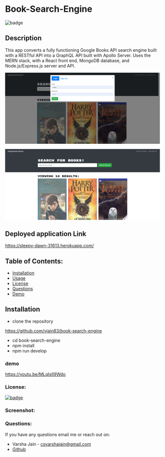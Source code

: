 # Book-Search-Engine

![badge](https://img.shields.io/github/languages/top/vjain83/book-search-engine)<br />

## Description

This app converts a fully functioning Google Books API search engine built with a RESTful API into a GraphQL API built with Apollo Server. Uses the MERN stack, with a React front end, MongoDB database, and Node.js/Express.js server and API.

![Login Screenshot](./assets/images/loginScreenshot.png)

![BookSearch Screenshot ](./assets/images/booksearchScreenshot.png)

## Deployed application Link

https://sleepy-dawn-31613.herokuapp.com/

## Table of Contents:

- [Installation](#installation)
- [Usage](#usage)
- [License](#license)
- [Questions](#questions)
- [Demo](#demo)

## Installation

- clone the repository

https://github.com/vjain83/book-search-engine

- cd book-search-engine
- npm install
- npm run develop

### demo

https://youtu.be/MLqIsII9Wdo

### License:

[![badge](https://img.shields.io/badge/License-ISC-yellow.svg)](https://opensource.org/licenses/ISC)

### Screenshot:

### Questions:

If you have any questions email me or reach out on:

- Varsha Jain - csvarshajain@gmail.com
- [Github](https://github.com/vjain83)
